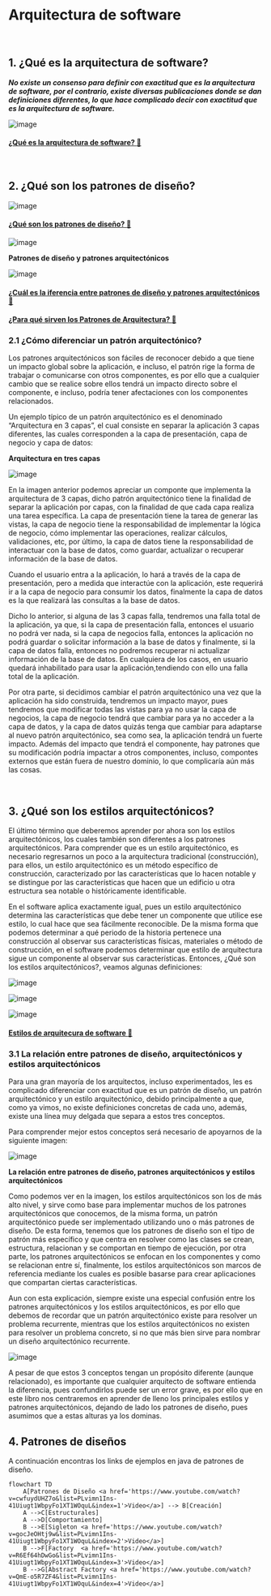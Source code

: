 # Arquitectura de software

<br>

## 1. ¿Qué es la arquitectura de software?

***No existe un consenso para definir con exactitud que es la arquitectura de software, por el contrario, existe diversas publicaciones donde se dan definiciones diferentes, lo que hace complicado decir con exactitud que es la arquitectura de software.***


![image](https://github.com/crodrigr/arquitectura-software/assets/31961588/f64def9c-eb56-43fd-8b3d-15d3138f5242)

#### [¿Qué es la arquitectura de software? :movie_camera:](https://www.youtube.com/watch?v=7ukajubprdE&list=PLFHx3afTdaY0hvX2NXRxMVM3j5sk-3aE3&index=2)

<br>


## 2. ¿Qué son los patrones de diseño?

![image](https://github.com/crodrigr/arquitectura-software/assets/31961588/b1670697-fe6f-4538-8588-29741f2788b2)


#### [¿Qué son los patrones de diseño? :movie_camera:](https://www.youtube.com/watch?v=pk-lawTRbmg)

![image](https://github.com/crodrigr/arquitectura-software/assets/31961588/584adfd8-0e99-47ff-b728-7a5d0655fe8f)

**Patrones de diseño y patrones arquitectónicos**

![image](https://github.com/crodrigr/arquitectura-software/assets/31961588/a1926874-7e0c-4f35-bb59-eaa8c749eb65)

#### [¿Cuál es la iferencia entre patrones de diseño y patrones arquitectónicos :movie_camera:](https://www.youtube.com/watch?v=VyMRGf0Dji4&list=PLFHx3afTdaY3pAFWNUEJRCeiIw4raCi3U&index=9)
#### [¿Para qué sirven los Patrones de Arquitectura? :movie_camera:](https://www.youtube.com/watch?v=87lBMvk75eM&list=PLFHx3afTdaY0KR3h_NVjoWajr2OLRiqPv)

### 2.1 ¿Cómo diferenciar un patrón arquitectónico?

Los patrones arquitectónicos son fáciles de reconocer debido a que tiene un impacto global sobre la aplicación, e incluso, el patrón rige la forma de trabajar o
comunicarse con otros componentes, es por ello que a cualquier cambio que se realice sobre ellos tendrá un impacto directo sobre el componente, e incluso, podría tener afectaciones con los componentes relacionados.

Un ejemplo típico de un patrón arquitectónico es el denominado “Arquitectura en 3 capas”, el cual consiste en separar la aplicación 3 capas diferentes, las cuales corresponden a la capa de presentación, capa de negocio y capa de datos:

**Arquitectura en tres capas**

![image](https://github.com/crodrigr/arquitectura-software/assets/31961588/a4a09ebc-94fc-46b7-aa5a-016ed21a2059)

En la imagen anterior podemos apreciar un componte que implementa la arquitectura de 3 capas, dicho patrón arquitectónico tiene la finalidad de separar la aplicación por capas, con la finalidad de que cada capa realiza una tarea específica. La capa de presentación tiene la tarea de generar las vistas, la capa de negocio tiene la responsabilidad de implementar la lógica de negocio, cómo implementar las operaciones, realizar cálculos, validaciones, etc, por último, la capa de datos tiene la responsabilidad de interactuar con la base de datos, como
guardar, actualizar o recuperar información de la base de datos.

Cuando el usuario entra a la aplicación, lo hará a través de la capa de presentación, pero a medida que interactúe con la aplicación, este requerirá ir a la capa de negocio para consumir los datos, finalmente la capa de datos es la que realizará las consultas a la base de datos.

Dicho lo anterior, si alguna de las 3 capas falla, tendremos una falla total de la aplicación, ya que, si la capa de presentación falla, entonces el usuario no podrá ver nada, si la capa de negocios falla, entonces la aplicación no podrá guardar o solicitar información a la base de datos y finalmente, si la capa de datos falla, entonces no podremos recuperar ni actualizar información de la base de datos. En cualquiera de los casos, en usuario quedará inhabilitado para usar la aplicación,tendiendo con ello una falla total de la aplicación.

Por otra parte, si decidimos cambiar el patrón arquitectónico una vez que la aplicación ha sido construida, tendremos un impacto mayor, pues tendremos que modificar todas las vistas para ya no usar la capa de negocios, la capa de negocio tendrá que cambiar para ya no acceder a la capa de datos, y la capa de datos quizás tenga que cambiar para adaptarse al nuevo patrón arquitectónico, sea como sea, la aplicación tendrá un fuerte impacto. Además del impacto que tendrá el componente, hay patrones que su modificación podría impactar a otros componentes, incluso, compontes externos que están fuera de nuestro dominio, lo que complicaría aún más las cosas.

<br>


## 3. ¿Qué son los estilos arquitectónicos?

El último término que deberemos aprender por ahora son los estilos arquitectónicos, los cuales también son diferentes a los patrones arquitectónicos. Para comprender que es un estilo arquitectónico, es necesario regresarnos un poco a la arquitectura tradicional (construcción), para ellos, un estilo arquitectónico es un método específico de construcción, caracterizado por las características que lo hacen notable y se distingue por las características que hacen que un edificio u otra estructura sea notable o históricamente identificable.

En el software aplica exactamente igual, pues un estilo arquitectónico determina las características que debe tener un componente que utilice ese estilo, lo cual hace que sea fácilmente reconocible. De la misma forma que podemos determinar a qué periodo de la historia pertenece una construcción al observar sus características físicas, materiales o método de construcción, en el software podemos determinar que estilo de arquitectura sigue un componente al observar sus características. Entonces, ¿Qué son los estilos arquitectónicos?, veamos algunas definiciones:

![image](https://github.com/crodrigr/arquitectura-software/assets/31961588/c5622123-24e6-4b4e-abcf-43d94e89d4de)

![image](https://github.com/crodrigr/arquitectura-software/assets/31961588/72ccf8cb-272e-4d74-8ec2-085d95d68274)

![image](https://github.com/crodrigr/arquitectura-software/assets/31961588/dd92ffe5-4d89-4891-bbec-3a44f1272b94)

#### [Estilos de arquitecura de software :movie_camera:](https://www.youtube.com/watch?v=PK9TTcTosTw)


### 3.1 La relación entre patrones de diseño, arquitectónicos y estilos arquitectónicos

Para una gran mayoría de los arquitectos, incluso experimentados, les es complicado diferenciar con exactitud que es un patrón de diseño, un patrón arquitectónico y un estilo arquitectónico, debido principalmente a que, como ya vimos, no existe definiciones concretas de cada uno, además, existe una línea muy delgada que separa a estos tres conceptos.

Para comprender mejor estos conceptos será necesario de apoyarnos de la siguiente imagen:


![image](https://github.com/crodrigr/arquitectura-software/assets/31961588/ded4fc19-ef72-4c8f-bf8b-edff99344e78)

**La relación entre patrones de diseño, patrones arquitectónicos y estilos arquitectónicos**

Como podemos ver en la imagen, los estilos arquitectónicos son los de más alto nivel, y sirve como base para implementar muchos de los patrones arquitectónicos que conocemos, de la misma forma, un patrón arquitectónico puede ser implementado utilizando uno o más patrones de diseño. De esta forma, tenemos que los patrones de diseño son el tipo de patrón más específico y que centra en resolver como las clases se crean, estructura, relacionan y se comportan en tiempo de ejecución, por otra parte, los patrones arquitectónicos se enfocan en los componentes y como se relacionan entre sí, finalmente, los estilos arquitectónicos son marcos de referencia mediante los cuales es posible basarse para crear aplicaciones que compartan ciertas características.

Aun con esta explicación, siempre existe una especial confusión entre los patrones arquitectónicos y los estilos arquitectónicos, es por ello que debemos de recordar que un patrón arquitectónico existe para resolver un problema recurrente, mientras que los estilos arquitectónicos no existen para resolver un problema concreto, si no que más bien sirve para nombrar un diseño arquitectónico recurrente.

![image](https://github.com/crodrigr/arquitectura-software/assets/31961588/309959a9-bbb2-4d22-b80c-a8a74315b5da)

A pesar de que estos 3 conceptos tengan un propósito diferente (aunque relacionado), es importante que cualquier arquitecto de software entienda la diferencia, pues confundirlos puede ser un error grave, es por ello que en este libro nos centraremos en aprender de lleno los principales estilos y patrones arquitectónicos, dejando de lado los patrones de diseño, pues asumimos que a
estas alturas ya los dominas.

## 4. Patrones de diseños

A continuación encontras los links de ejemplos en java de patrones de diseño. 

```mermaid
flowchart TD
    A[Patrones de Diseño <a href='https://www.youtube.com/watch?v=cwfuydUHZ7o&list=PLvimn1Ins-41Uiugt1WbpyFo1XT1WOquL&index=1'>Video</a>] --> B[Creación]
    A -->C[Estructurales]
    A -->D[Comportamiento]
    B -->E[Sigleton <a href='https://www.youtube.com/watch?v=gocJeOHtj9w&list=PLvimn1Ins-41Uiugt1WbpyFo1XT1WOquL&index=2'>Video</a>] 
    B -->F[Factory  <a href='https://www.youtube.com/watch?v=R6Ef64hDwGo&list=PLvimn1Ins-41Uiugt1WbpyFo1XT1WOquL&index=3'>Video</a>]
    B -->G[Abstract Factory <a href='https://www.youtube.com/watch?v=QmE-o5R7ZF4&list=PLvimn1Ins-41Uiugt1WbpyFo1XT1WOquL&index=4'>Video</a>]
    
```


